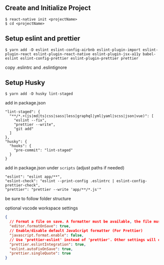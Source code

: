 ## Create and Initialize Project
```
$ react-native init <projectName>
$ cd <projectName>
```
## Setup eslint and prettier
```
$ yarn add -D eslint eslint-config-airbnb eslint-plugin-import eslint-plugin-react eslint-plugin-react-native eslint-plugin-jsx-a11y babel-eslint eslint-config-prettier eslint-plugin-prettier prettier
```

copy .eslintrc and .eslintignore

## Setup Husky
```
$ yarn add -D husky lint-staged
```
add in package.json
```
"lint-staged": {
  "**/*.+(js|md|ts|css|sass|less|graphql|yml|yaml|scss|json|vue)": [
    "eslint --fix",
    "prettier --write",
    "git add"
  ]
},
"husky": {
  "hooks": {
    "pre-commit": "lint-staged"
  }
}
```
add in package.json under `scripts` (adjust paths if needed)
```
"eslint": "eslint app/**",
"eslint-check": "eslint --print-config .eslintrc | eslint-config-prettier-check",
"prettier": "prettier --write 'app/**/*.js'"
```

be sure to follow folder structure

optional vscode workspace settings
```json
{
  // Format a file on save. A formatter must be available, the file must not be auto-saved, and editor must not be shutting down.
  "editor.formatOnSave": true,
  // Enable/disable default JavaScript formatter (For Prettier)
  "javascript.format.enable": false,
  // Use 'prettier-eslint' instead of 'prettier'. Other settings will only be fallbacks in case they could not be inferred from eslint rules.
  "prettier.eslintIntegration": true,
  "eslint.autoFixOnSave": true,
  "prettier.singleQuote": true
}
```
